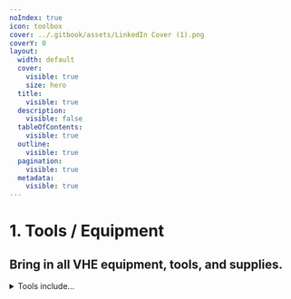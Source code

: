 ```yaml
---
noIndex: true
icon: toolbox
cover: ../.gitbook/assets/LinkedIn Cover (1).png
coverY: 0
layout:
  width: default
  cover:
    visible: true
    size: hero
  title:
    visible: true
  description:
    visible: false
  tableOfContents:
    visible: true
  outline:
    visible: true
  pagination:
    visible: true
  metadata:
    visible: true
---
```


# 1. Tools / Equipment

## Bring in all VHE equipment, tools, and supplies.

<details>

<summary>Tools include...</summary>

* **iPad**

- **VHE Equipment:**
  * Thermostat
  * Bridge
  * DBC Pro
  * Chime Extender
  * WiFi Extender

* **Supplies:**
  * DBC Wedge
  * DBC Spacer
  * V-AC2-A
  * 6-Way Outlet Adapter
  * Wire, etc.

</details>

